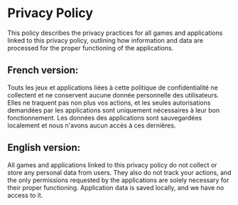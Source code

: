 # Privacy Policy

This policy describes the privacy practices for all games and applications linked to this privacy policy, outlining how information and data are processed for the proper functioning of the applications.

## French version:

Touts les jeux et applications liées à cette politique de confidentialité ne collectent et ne conservent aucune donnée personnelle des utilisateurs. Elles ne traquent pas non plus vos actions, et les seules autorisations demandées par les applications sont uniquement nécessaires à leur bon fonctionnement. Les données des applications sont sauvegardées localement et nous n'avons aucun accès à ces dernières.

## English version:

All games and applications linked to this privacy policy do not collect or store any personal data from users. They also do not track your actions, and the only permissions requested by the applications are solely necessary for their proper functioning. Application data is saved locally, and we have no access to it.